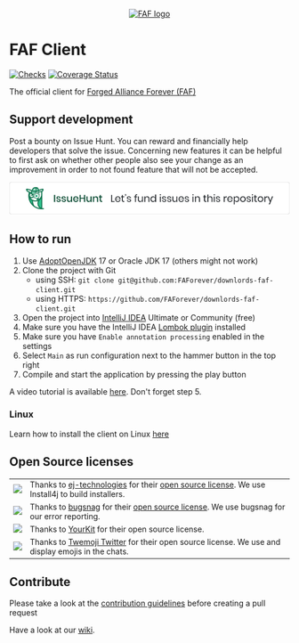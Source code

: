 <p align="center">
  <a href="https://faforever.com" rel="noopener" target="_blank"><img width="250" src="https://faforever.com/images/faf-logo.png" alt="FAF logo"></a></p>
</p>


# FAF Client
[![Checks](https://github.com/FAForever/downlords-faf-client/actions/workflows/checks.yml/badge.svg?branch=develop)](https://github.com/FAForever/downlords-faf-client/actions/workflows/checks.yml)
[![Coverage Status](https://coveralls.io/repos/github/FAForever/downlords-faf-client/badge.svg?branch=develop)](https://coveralls.io/github/FAForever/downlords-faf-client?branch=develop)


The official client for [Forged Alliance Forever (FAF)](https://www.faforever.com/)

## Support development

Post a bounty on Issue Hunt. You can reward and financially help developers that solve the issue. Concerning new features it can be helpful to first ask on whether other people also see your change as an improvement in order to not found feature that will not be accepted.

[![Issue hunt](https://github.com/BoostIO/issuehunt-materials/raw/master/v1/issuehunt-button-v1.svg?sanitize=true)](https://issuehunt.io/r/FAForever/downlords-faf-client)

## How to run
1. Use [AdoptOpenJDK](https://adoptopenjdk.net/) 17 or Oracle JDK 17 (others might not work)
1. Clone the project with Git
    - using SSH: `git clone git@github.com:FAForever/downlords-faf-client.git`
    - using HTTPS: `https://github.com/FAForever/downlords-faf-client.git`
1. Open the project into [IntelliJ IDEA](https://www.jetbrains.com/idea/) Ultimate or Community (free)
1. Make sure you have the IntelliJ IDEA [Lombok plugin](https://plugins.jetbrains.com/idea/plugin/6317-lombok-plugin) installed
1. Make sure you have `Enable annotation processing` enabled in the settings
1. Select `Main` as run configuration next to the hammer button in the top right
1. Compile and start the application by pressing the play button

A video tutorial is available [here](https://www.youtube.com/watch?v=_kJoRehdBcM). Don't forget step 5.

### Linux
Learn how to install the client on Linux [here](https://github.com/FAForever/downlords-faf-client/wiki/Install-on-Linux)

## Open Source licenses
|                |                               |
|----------------|-------------------------------|
|<img src="https://www.ej-technologies.com/images/product_banners/install4j_large.png" width="128">|Thanks to [ej-technologies](https://www.ej-technologies.com) for their [open source license](https://www.ej-technologies.com/buy/install4j/openSource). We use Install4j to build installers.|
|<img src="https://slack-files2.s3-us-west-2.amazonaws.com/avatars/2017-12-13/286651735269_a5ab3167acef52b0111e_512.png" width="128">| Thanks to [bugsnag](https://www.bugsnag.com) for their [open source license](https://www.bugsnag.com/open-source/). We use bugsnag for our error reporting.|
|<img src="https://faforever.github.io/downlords-faf-client/images/yklogo.png" width="128">| Thanks to [YourKit](https://www.yourkit.com) for their open source license.|
|<img src="https://cdn.cms-twdigitalassets.com/content/dam/about-twitter/en/brand-toolkit/brand-download-img-1.jpg.twimg.2560.jpg" width="128">| Thanks to [Twemoji Twitter](https://twemoji.twitter.com/) for their open source license. We use and display emojis in the chats.|


## Contribute
Please take a look at the [contribution guidelines](https://github.com/FAForever/java-guidelines/wiki/Contribution-Guidelines) before creating a pull request

Have a look at our [wiki](https://github.com/FAForever/downlords-faf-client/wiki).


